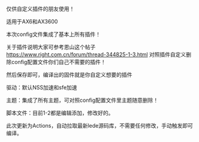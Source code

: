 仅供自定义插件的朋友使用！

适用于AX6和AX3600

本次config文件集成了基本上所有插件！

关于插件说明大家可参考恩山这个帖子 https://www.right.com.cn/forum/thread-344825-1-3.html 对照插件自定义删除config配置文件你们自己不需要的插件！

然后保存即可，编译出的固件就是你自定义想要的插件

驱动：默认NSS加速和sfe加速

主题：集成了所有主题，可对照config配置文件里主题随意删除！

脚本文件：目前1-2都是编辑添加，修改好的。

此次更新为Actions，自动拉取最新lede源码库，不需要任何修改，手动触发即可编译。

